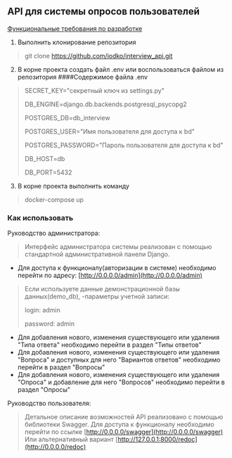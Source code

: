 ## API для системы опросов пользователей

[Функциональные требования по разработке](functional_requirements.md)

1. Выполнить клонирование репозитория
> git clone https://github.com/iodko/interview_api.git

2. В корне проекта создать файл .env или воспользоваться файлом из репозитория
####Содержимое файла .env
> SECRET_KEY="секретный ключ из settings.py" 
> 
> DB_ENGINE=django.db.backends.postgresql_psycopg2
> 
> POSTGRES_DB=db_interview  
> 
> POSTGRES_USER="Имя пользователя для доступа к bd"  
> 
> POSTGRES_PASSWORD="Пароль пользователя для доступа к bd" 
> 
> DB_HOST=db  
> 
> DB_PORT=5432  
> 

3. В корне проекта выполнить команду
>docker-compose up  

### Как использовать
Руководство администратора:
> Интерфейс администратора системы реализован с помощью стандартной административной панели Django.
- Для доступа к функционалу(авторизации в системе) необходимо перейти по адресу: [http://0.0.0.0/admin](http://0.0.0.0/admin)
> Если используете данные демонстрационной базы данных(demo_db), -параметры учетной записи:  
> 
>login: admin  
> 
>password: admin
- Для добавления нового, изменения существующего или удаления "Типа ответа" необходимо перейти в раздел "Типы ответов"
- Для добавления нового, изменения существующего или удаления "Вопроса" и доступных для него "Вариантов ответов" необходимо перейти в раздел "Вопросы"
- Для добавления нового, изменения существующего или удаления "Опроса" и добавление для него "Вопросов" необходимо перейти в раздел "Опросы"

Руководство пользователя:
>Детальное описание возможностей API реализовано с помощью библиотеки Swagger. 
Для доступа к функционалу необходимо перейти по ссылке [http://0.0.0.0/swagger](http://0.0.0.0/swagger)
> Или альтернативный вариант [http://127.0.0.1:8000/redoc](http://0.0.0.0/redoc)